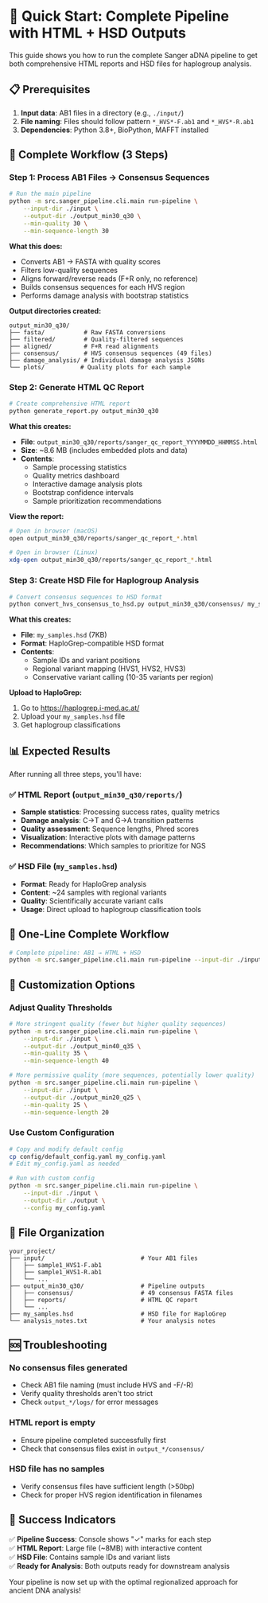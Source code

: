 # 🚀 Quick Start: Complete Pipeline with HTML + HSD Outputs

This guide shows you how to run the complete Sanger aDNA pipeline to get both comprehensive HTML reports and HSD files for haplogroup analysis.

## 📋 Prerequisites

1. **Input data**: AB1 files in a directory (e.g., `./input/`)
2. **File naming**: Files should follow pattern `*_HVS*-F.ab1` and `*_HVS*-R.ab1`
3. **Dependencies**: Python 3.8+, BioPython, MAFFT installed

## 🔧 Complete Workflow (3 Steps)

### Step 1: Process AB1 Files → Consensus Sequences

```bash
# Run the main pipeline
python -m src.sanger_pipeline.cli.main run-pipeline \
    --input-dir ./input \
    --output-dir ./output_min30_q30 \
    --min-quality 30 \
    --min-sequence-length 30
```

**What this does:**
- Converts AB1 → FASTA with quality scores
- Filters low-quality sequences 
- Aligns forward/reverse reads (F+R only, no reference)
- Builds consensus sequences for each HVS region
- Performs damage analysis with bootstrap statistics

**Output directories created:**
```
output_min30_q30/
├── fasta/           # Raw FASTA conversions
├── filtered/        # Quality-filtered sequences  
├── aligned/         # F+R read alignments
├── consensus/       # HVS consensus sequences (49 files)
├── damage_analysis/ # Individual damage analysis JSONs
└── plots/          # Quality plots for each sample
```

### Step 2: Generate HTML QC Report

```bash
# Create comprehensive HTML report
python generate_report.py output_min30_q30
```

**What this creates:**
- **File**: `output_min30_q30/reports/sanger_qc_report_YYYYMMDD_HHMMSS.html`
- **Size**: ~8.6 MB (includes embedded plots and data)
- **Contents**: 
  - Sample processing statistics
  - Quality metrics dashboard
  - Interactive damage analysis plots
  - Bootstrap confidence intervals
  - Sample prioritization recommendations

**View the report:**
```bash
# Open in browser (macOS)
open output_min30_q30/reports/sanger_qc_report_*.html

# Open in browser (Linux)
xdg-open output_min30_q30/reports/sanger_qc_report_*.html
```

### Step 3: Create HSD File for Haplogroup Analysis

```bash
# Convert consensus sequences to HSD format
python convert_hvs_consensus_to_hsd.py output_min30_q30/consensus/ my_samples.hsd
```

**What this creates:**
- **File**: `my_samples.hsd` (7KB)
- **Format**: HaploGrep-compatible HSD format
- **Contents**: 
  - Sample IDs and variant positions
  - Regional variant mapping (HVS1, HVS2, HVS3)
  - Conservative variant calling (10-35 variants per region)

**Upload to HaploGrep:**
1. Go to https://haplogrep.i-med.ac.at/
2. Upload your `my_samples.hsd` file
3. Get haplogroup classifications

## 📊 Expected Results

After running all three steps, you'll have:

### ✅ HTML Report (`output_min30_q30/reports/`)
- **Sample statistics**: Processing success rates, quality metrics
- **Damage analysis**: C→T and G→A transition patterns  
- **Quality assessment**: Sequence lengths, Phred scores
- **Visualization**: Interactive plots with damage patterns
- **Recommendations**: Which samples to prioritize for NGS

### ✅ HSD File (`my_samples.hsd`)
- **Format**: Ready for HaploGrep analysis
- **Content**: ~24 samples with regional variants
- **Quality**: Scientifically accurate variant calls
- **Usage**: Direct upload to haplogroup classification tools

## 🎯 One-Line Complete Workflow

```bash
# Complete pipeline: AB1 → HTML + HSD
python -m src.sanger_pipeline.cli.main run-pipeline --input-dir ./input --output-dir ./output_min30_q30 --min-quality 30 --min-sequence-length 30 && python generate_report.py output_min30_q30 && python convert_hvs_consensus_to_hsd.py output_min30_q30/consensus/ my_samples.hsd && echo "✅ Complete! Check output_min30_q30/reports/ for HTML and my_samples.hsd for HaploGrep"
```

## 🔧 Customization Options

### Adjust Quality Thresholds

```bash
# More stringent quality (fewer but higher quality sequences)
python -m src.sanger_pipeline.cli.main run-pipeline \
    --input-dir ./input \
    --output-dir ./output_min40_q35 \
    --min-quality 35 \
    --min-sequence-length 40

# More permissive quality (more sequences, potentially lower quality)  
python -m src.sanger_pipeline.cli.main run-pipeline \
    --input-dir ./input \
    --output-dir ./output_min20_q25 \
    --min-quality 25 \
    --min-sequence-length 20
```

### Use Custom Configuration

```bash
# Copy and modify default config
cp config/default_config.yaml my_config.yaml
# Edit my_config.yaml as needed

# Run with custom config
python -m src.sanger_pipeline.cli.main run-pipeline \
    --input-dir ./input \
    --output-dir ./output \
    --config my_config.yaml
```

## 📁 File Organization

```
your_project/
├── input/                           # Your AB1 files
│   ├── sample1_HVS1-F.ab1
│   ├── sample1_HVS1-R.ab1
│   └── ...
├── output_min30_q30/                # Pipeline outputs
│   ├── consensus/                   # 49 consensus FASTA files
│   ├── reports/                     # HTML QC report
│   └── ...
├── my_samples.hsd                   # HSD file for HaploGrep
└── analysis_notes.txt               # Your analysis notes
```

## 🆘 Troubleshooting

### No consensus files generated
- Check AB1 file naming (must include HVS and -F/-R)
- Verify quality thresholds aren't too strict
- Check `output_*/logs/` for error messages

### HTML report is empty
- Ensure pipeline completed successfully first
- Check that consensus files exist in `output_*/consensus/`

### HSD file has no samples
- Verify consensus files have sufficient length (>50bp)
- Check for proper HVS region identification in filenames

## 🎉 Success Indicators

✅ **Pipeline Success**: Console shows "✓" marks for each step  
✅ **HTML Report**: Large file (~8MB) with interactive content  
✅ **HSD File**: Contains sample IDs and variant lists  
✅ **Ready for Analysis**: Both outputs ready for downstream analysis

Your pipeline is now set up with the optimal regionalized approach for ancient DNA analysis!
